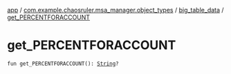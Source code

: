 [app](../../index.md) / [com.example.chaosruler.msa_manager.object_types](../index.md) / [big_table_data](index.md) / [get_PERCENTFORACCOUNT](.)

# get_PERCENTFORACCOUNT

`fun get_PERCENTFORACCOUNT(): `[`String`](https://kotlinlang.org/api/latest/jvm/stdlib/kotlin/-string/index.html)`?`